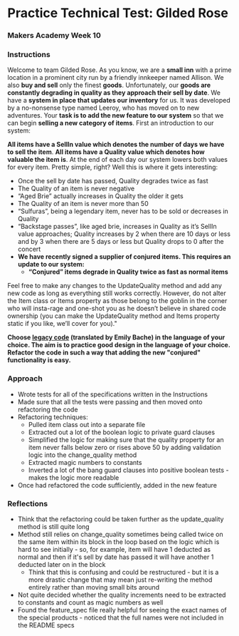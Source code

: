 # Practice Technical Test: Gilded Rose
### Makers Academy Week 10

### Instructions

Welcome to team Gilded Rose. As you know, we are a **small inn** with a prime location in a prominent city run by a friendly innkeeper named Allison. We also **buy and sell** only the finest **goods**. Unfortunately, our **goods are constantly degrading in quality as they approach their sell by date**. We have a **system in place that updates our inventory** for us. It was developed by a no-nonsense type named Leeroy, who has moved on to new adventures. Your **task is to add the new feature to our system** so that we can begin **selling a new category of items**. First an introduction to our system:

**All items have a SellIn value which denotes the number of days we have to sell the item**. **All items have a Quality value which denotes how valuable the item is**. At the end of each day our system lowers both values for every item. Pretty simple, right? Well this is where it gets interesting:

* Once the sell by date has passed, Quality degrades twice as fast
* The Quality of an item is never negative
* “Aged Brie” actually increases in Quality the older it gets
* The Quality of an item is never more than 50
* “Sulfuras”, being a legendary item, never has to be sold or decreases in Quality
* “Backstage passes”, like aged brie, increases in Quality as it’s SellIn value approaches; Quality increases by 2 when there are 10 days or less and by 3 when there are 5 days or less but Quality drops to 0 after the concert
* **We have recently signed a supplier of conjured items. This requires an update to our system:**
  * **“Conjured” items degrade in Quality twice as fast as normal items**

Feel free to make any changes to the UpdateQuality method and add any new code as long as everything still works correctly. However, do not alter the Item class or Items property as those belong to the goblin in the corner who will insta-rage and one-shot you as he doesn’t believe in shared code ownership (you can make the UpdateQuality method and Items property static if you like, we’ll cover for you)."

**Choose [legacy code](https://github.com/emilybache/GildedRose-Refactoring-Kata) (translated by Emily Bache) in the language of your choice. The aim is to practice good design in the language of your choice. Refactor the code in such a way that adding the new "conjured" functionality is easy.**

### Approach

* Wrote tests for all of the specifications written in the Instructions
* Made sure that all the tests were passing and then moved onto refactoring the code
* Refactoring techniques:
  * Pulled item class out into a separate file
  * Extracted out a lot of the boolean logic to private guard clauses
  * Simplified the logic for making sure that the quality property for an item never falls below zero or rises above 50 by adding validation logic into the change_quality method
  * Extracted magic numbers to constants
  * Inverted a lot of the bang guard clauses into positive boolean tests - makes the logic more readable
* Once had refactored the code sufficiently, added in the new feature

### Reflections

* Think that the refactoring could be taken further as the update_quality method is still quite long
* Method still relies on change_quality sometimes being called twice on the same item within its block in the loop based on the logic which is hard to see initially - so, for example, item will have 1 deducted as normal and then if it's sell by date has passed it will have another 1 deducted later on in the block
  * Think that this is confusing and could be restructured - but it is a more drastic change that may mean just re-writing the method entirely rather than moving small bits around
* Not quite decided whether the quality increments need to be extracted to constants and count as magic numbers as well
* Found the feature_spec file really helpful for seeing the exact names of the special products - noticed that the full names were not included in the README specs
